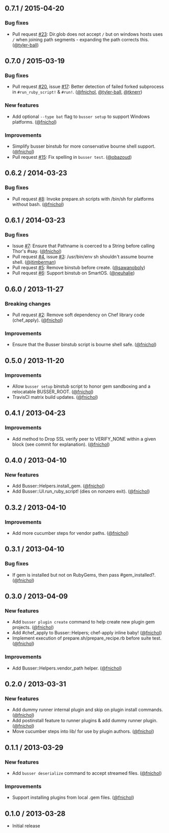 ## 0.7.1 / 2015-04-20

### Bug fixes

* Pull request [#23][]: Dir.glob does not accept `/` but on windows hosts uses `/` when joining path segments - expanding the path corrects this. ([@tyler-ball][])

## 0.7.0 / 2015-03-19

### Bug fixes

* Pull request [#20][], issue [#17][]: Better detection of failed forked subprocess in `#run_ruby_script!` & `#run!`. ([@fnichol][], [@tyler-ball][], [@tknerr][])

### New features

* Add optional `--type bat` flag to `busser setup` to support Windows platforms. ([@fnichol][])

### Improvements

* Simplify busser binstub for more conservative bourne shell support. ([@fnichol][])
* Pull request [#15][]: Fix spelling in `busser test`. ([@obazoud][])


## 0.6.2 / 2014-03-23

### Bug fixes

* Pull request [#8][]: Invoke prepare.sh scripts with /bin/sh for platforms without bash. ([@fnichol][])


## 0.6.1 / 2014-03-23

### Bug fixes

* Issue [#7][]: Ensure that Pathname is coerced to a String before calling Thor's #say. ([@fnichol][])
* Pull request [#4][], issue [#3][]: /usr/bin/env sh shouldn't assume bourne shell. ([@jtimberman][])
* Pull request [#5][]: Remove binstub before create. ([@sawanoboly][])
* Pull request [#6][]: Support binstub on SmartOS. ([@neuhalje][])


## 0.6.0 / 2013-11-27

### Breaking changes

* Pull request [#2][]: Remove soft dependency on Chef library code (chef\_apply). ([@fnichol][])

### Improvements

* Ensure that the Busser binstub script is bourne shell safe. ([@fnichol][])

## 0.5.0 / 2013-11-20

### Improvements

* Allow `busser setup` binstub script to honor gem sandboxing and a relocatable BUSSER\_ROOT. ([@fnichol][])
* TravisCI matrix build updates. ([@fnichol][])


## 0.4.1 / 2013-04-23

### Improvements

* Add method to Drop SSL verify peer to VERIFY_NONE within a given block (see commit for explanation). ([@fnichol][])


## 0.4.0 / 2013-04-10

### New features

* Add Busser::Helpers.install_gem. ([@fnichol][])
* Add Busser::UI.run_ruby_script! (dies on nonzero exit). ([@fnichol][])


## 0.3.2 / 2013-04-10

### Improvements

* Add more cucumber steps for vendor paths. ([@fnichol][])


## 0.3.1 / 2013-04-10

### Bug fixes

* If gem is installed but not on RubyGems, then pass #gem_installed?. ([@fnichol][])


## 0.3.0 / 2013-04-09

### New features

* Add `busser plugin create` command to help create new plugin gem projects. ([@fnichol][])
* Add #chef_apply to Busser::Helpers; chef-apply inline baby! ([@fnichol][])
* Implement execution of prepare.sh/prepare_recipe.rb before suite test. ([@fnichol][])

### Improvements

* Add Busser::Helpers.vendor_path helper. ([@fnichol][])


## 0.2.0 / 2013-03-31

### New features

* Add dummy runner internal plugin and skip on plugin install commands. ([@fnichol][])
* Add postinstall feature to runner plugins & add dummy runner plugin. ([@fnichol][])
* Move cucumber steps into lib/ for use by plugin authors. ([@fnichol][])


## 0.1.1 / 2013-03-29

### New features

* Add `busser deserialize` command to accept streamed files. ([@fnichol][])

### Improvements

* Support installing plugins from local .gem files. ([@fnichol][])


## 0.1.0 / 2013-03-28

* Initial release

<!--- The following link definition list is generated by PimpMyChangelog --->
[#2]: https://github.com/test-kitchen/busser/issues/2
[#3]: https://github.com/test-kitchen/busser/issues/3
[#4]: https://github.com/test-kitchen/busser/issues/4
[#5]: https://github.com/test-kitchen/busser/issues/5
[#6]: https://github.com/test-kitchen/busser/issues/6
[#7]: https://github.com/test-kitchen/busser/issues/7
[#8]: https://github.com/test-kitchen/busser/issues/8
[#15]: https://github.com/test-kitchen/busser/issues/15
[#17]: https://github.com/test-kitchen/busser/issues/17
[#20]: https://github.com/test-kitchen/busser/issues/20
[#23]: https://github.com/test-kitchen/busser/issues/23
[@fnichol]: https://github.com/fnichol
[@jtimberman]: https://github.com/jtimberman
[@neuhalje]: https://github.com/neuhalje
[@obazoud]: https://github.com/obazoud
[@sawanoboly]: https://github.com/sawanoboly
[@tknerr]: https://github.com/tknerr
[@tyler-ball]: https://github.com/tyler-ball
